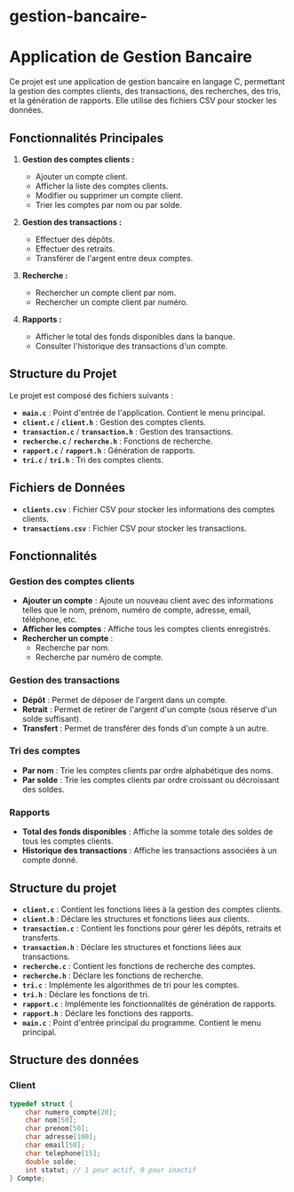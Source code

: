 # gestion-bancaire-
# Application de Gestion Bancaire

Ce projet est une application de gestion bancaire en langage C, permettant la gestion des comptes clients, des transactions, des recherches, des tris, et la génération de rapports. Elle utilise des fichiers CSV pour stocker les données.

## Fonctionnalités Principales

1. **Gestion des comptes clients :**
   - Ajouter un compte client.
   - Afficher la liste des comptes clients.
   - Modifier ou supprimer un compte client.
   - Trier les comptes par nom ou par solde.

2. **Gestion des transactions :**
   - Effectuer des dépôts.
   - Effectuer des retraits.
   - Transférer de l'argent entre deux comptes.

3. **Recherche :**
   - Rechercher un compte client par nom.
   - Rechercher un compte client par numéro.

4. **Rapports :**
   - Afficher le total des fonds disponibles dans la banque.
   - Consulter l'historique des transactions d'un compte.

## Structure du Projet

Le projet est composé des fichiers suivants :

- **`main.c`** : Point d'entrée de l'application. Contient le menu principal.
- **`client.c`** / **`client.h`** : Gestion des comptes clients.
- **`transaction.c`** / **`transaction.h`** : Gestion des transactions.
- **`recherche.c`** / **`recherche.h`** : Fonctions de recherche.
- **`rapport.c`** / **`rapport.h`** : Génération de rapports.
- **`tri.c`** / **`tri.h`** : Tri des comptes clients.

## Fichiers de Données

- **`clients.csv`** : Fichier CSV pour stocker les informations des comptes clients.
- **`transactions.csv`** : Fichier CSV pour stocker les transactions.

## Fonctionnalités

### Gestion des comptes clients
- **Ajouter un compte** : Ajoute un nouveau client avec des informations telles que le nom, prénom, numéro de compte, adresse, email, téléphone, etc.
- **Afficher les comptes** : Affiche tous les comptes clients enregistrés.
- **Rechercher un compte** :
  - Recherche par nom.
  - Recherche par numéro de compte.

### Gestion des transactions
- **Dépôt** : Permet de déposer de l'argent dans un compte.
- **Retrait** : Permet de retirer de l'argent d'un compte (sous réserve d'un solde suffisant).
- **Transfert** : Permet de transférer des fonds d'un compte à un autre.

### Tri des comptes
- **Par nom** : Trie les comptes clients par ordre alphabétique des noms.
- **Par solde** : Trie les comptes clients par ordre croissant ou décroissant des soldes.

### Rapports
- **Total des fonds disponibles** : Affiche la somme totale des soldes de tous les comptes clients.
- **Historique des transactions** : Affiche les transactions associées à un compte donné.

## Structure du projet

- **`client.c`** : Contient les fonctions liées à la gestion des comptes clients.
- **`client.h`** : Déclare les structures et fonctions liées aux clients.
- **`transaction.c`** : Contient les fonctions pour gérer les dépôts, retraits et transferts.
- **`transaction.h`** : Déclare les structures et fonctions liées aux transactions.
- **`recherche.c`** : Contient les fonctions de recherche des comptes.
- **`recherche.h`** : Déclare les fonctions de recherche.
- **`tri.c`** : Implémente les algorithmes de tri pour les comptes.
- **`tri.h`** : Déclare les fonctions de tri.
- **`rapport.c`** : Implémente les fonctionnalités de génération de rapports.
- **`rapport.h`** : Déclare les fonctions des rapports.
- **`main.c`** : Point d'entrée principal du programme. Contient le menu principal.

## Structure des données

### Client
```c
typedef struct {
    char numero_compte[20];
    char nom[50];
    char prenom[50];
    char adresse[100];
    char email[50];
    char telephone[15];
    double solde;
    int statut; // 1 pour actif, 0 pour inactif
} Compte;

